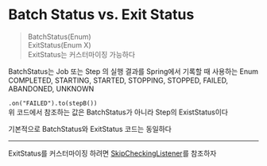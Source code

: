
# Batch Status vs. Exit Status

> BatchStatus(Enum)  
> ExitStatus(Enum X)  
> ExitStatus는 커스터마이징 가능하다
 
BatchStatus는 Job 또는 Step 의 실행 결과를 Spring에서 기록할 때 사용하는 Enum  
COMPLETED, STARTING, STARTED, STOPPING, STOPPED, FAILED, ABANDONED, UNKNOWN

`.on("FAILED").to(stepB())`  
위 코드에서 참조하는 값은 BatchStatus가 아니라 Step의 ExistStatus이다

기본적으로 BatchStatus와 ExitStatus 코드는 동일하다

---

ExitStatus를 커스터마이징 하려면 [SkipCheckingListener](../src/main/java/me/zeroest/spring_batch/exit_code/SkipCheckingListener.java)를 참조하자
